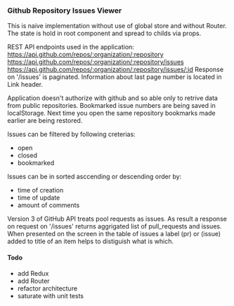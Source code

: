 ### Github Repository Issues Viewer

This is naive implementation without use of global store and without Router. The state is hold in root component and spread to childs via props.

REST API endpoints used in the application:
https://api.github.com/repos/:organization/:repository
https://api.github.com/repos/:organization/:repository/issues
https://api.github.com/repos/:organization/:repository/issues/:id
Response on '/issues' is paginated. Information about last page number is located in Link header.

Application doesn't authorize with github and so able only to retrive data from public repositories.
Bookmarked issue numbers are being saved in localStorage. Next time you open the same repository bookmarks made earlier are being restored.

Issues can be filtered by following creterias:

- open
- closed
- bookmarked

Issues can be in sorted asccending or descending order by:

- time of creation
- time of update
- amount of comments

Version 3 of GitHub API treats pool requests as issues. As result a response on request on '/issues' returns aggrigated list of pull_requests and issues. When presented on the screen in the table of issues a label (pr) or (issue) added to title of an item helps to distiguish what is which.

#### Todo

- add Redux
- add Router
- refactor architecture
- saturate with unit tests
